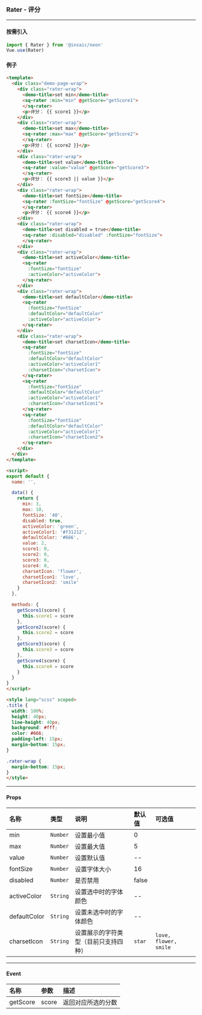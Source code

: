 ### Rater - 评分
---
#### 按需引入

```js
import { Rater } from '@insaic/neon'
Vue.use(Rater)
```

#### 例子
```html
<template>
  <div class="demo-page-wrap">
    <div class="rater-wrap">
      <demo-title>set min</demo-title>
      <sq-rater :min="min" @getScore="getScore1">
      </sq-rater>
      <p>评分： {{ score1 }}</p>
    </div>
    <div class="rater-wrap">
      <demo-title>set max</demo-title>
      <sq-rater :max="max" @getScore="getScore2">
      </sq-rater>
      <p>评分： {{ score2 }}</p>
    </div>
    <div class="rater-wrap">
      <demo-title>set value</demo-title>
      <sq-rater :value="value" @getScore="getScore3">
      </sq-rater>
      <p>评分： {{ score3 || value }}</p>
    </div>
    <div class="rater-wrap">
      <demo-title>set fontSize</demo-title>
      <sq-rater :fontSize="fontSize" @getScore="getScore4">
      </sq-rater>
      <p>评分： {{ score4 }}</p>
    </div>
    <div class="rater-wrap">
      <demo-title>set disabled = true</demo-title>
      <sq-rater :disabled="disabled" :fontSize="fontSize">
      </sq-rater>
    </div>
    <div class="rater-wrap">
      <demo-title>set activeColor</demo-title>
      <sq-rater 
        :fontSize="fontSize" 
        :activeColor="activeColor">
      </sq-rater>
    </div>
    <div class="rater-wrap">
      <demo-title>set defaultColor</demo-title>
      <sq-rater 
        :fontSize="fontSize" 
        :defaultColor="defaultColor"
        :activeColor="activeColor">
      </sq-rater>
    </div>
    <div class="rater-wrap">
      <demo-title>set charsetIcon</demo-title>
      <sq-rater 
        :fontSize="fontSize" 
        :defaultColor="defaultColor"
        :activeColor="activeColor1"
        :charsetIcon="charsetIcon">
      </sq-rater>
      <sq-rater 
        :fontSize="fontSize" 
        :defaultColor="defaultColor"
        :activeColor="activeColor1"
        :charsetIcon="charsetIcon1">
      </sq-rater>
      <sq-rater 
        :fontSize="fontSize" 
        :defaultColor="defaultColor"
        :activeColor="activeColor1"
        :charsetIcon="charsetIcon2">
      </sq-rater>
    </div>
  </div>
</template>

<script>
export default {
  name: '',

  data() {
    return {
      min: 3,
      max: 10,
      fontSize: '40',
      disabled: true,
      activeColor: 'green',
      activeColor1: '#f31212',
      defaultColor: '#666',
      value: 2,
      score1: 0,
      score2: 0,
      score3: 0,
      score4: 0,
      charsetIcon: 'flower',
      charsetIcon1: 'love',
      charsetIcon2: 'smile'
    }
  },

  methods: {
    getScore1(score) {
      this.score1 = score
    },
    getScore2(score) {
      this.score2 = score
    },
    getScore3(score) {
      this.score3 = score
    },
    getScore4(score) {
      this.score4 = score
    }
  }
}
</script>

<style lang="scss" scoped>
.title {
  width: 100%;
  height: 40px;
  line-height: 40px;
  background: #fff;
  color: #666;
  padding-left: 15px;
  margin-bottom: 15px;
}

.rater-wrap {
  margin-bottom: 15px;
}
</style>
```
---
#### Props
| 名称        | 类型       | 说明                | 默认值   | 可选值         |
|:----------- |:--------- |:------------------- |:------- |:-------------- |
| min       | `Number` | 设置最小值   |     0    |               |
| max        | `Number`   | 设置最大值             |   5      |               |
| value        | `Number`   | 设置默认值             |   --      |               |
| fontSize        | `Number`   | 设置字体大小             |   16      |               |
| disabled        | `Number`   | 是否禁用             |   false      |               |
| activeColor        | `String`   | 设置选中时的字体颜色             |   --      |               |
| defaultColor        | `String`   | 设置未选中时的字体颜色             |   --      |               |
| charsetIcon        | `String`   | 设置展示的字符类型（目前只支持四种）             |   `star`      |         `love, flower, smile`      |

---

#### Event
| 名称       | 参数  | 描述                             |
|:---------- |:---- |:-------------------------------- |
| getScore    | score | 返回对应所选的分数 |